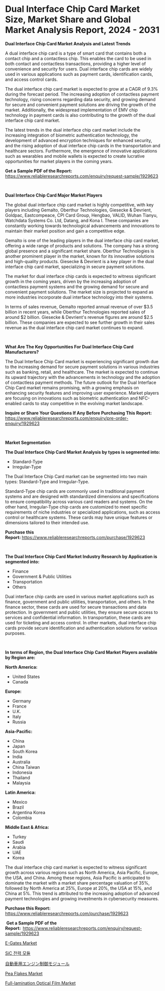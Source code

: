 <p><h1>Dual Interface Chip Card Market Size, Market Share and Global Market Analysis Report, 2024 - 2031</h1></p><p><strong>Dual Interface Chip Card Market Analysis and Latest Trends</strong></p>
<p><p>A dual interface chip card is a type of smart card that contains both a contact chip and a contactless chip. This enables the card to be used in both contact and contactless transactions, providing a higher level of convenience and security for users. Dual interface chip cards are widely used in various applications such as payment cards, identification cards, and access control cards.</p><p>The dual interface chip card market is expected to grow at a CAGR of 9.3% during the forecast period. The increasing adoption of contactless payment technology, rising concerns regarding data security, and growing demand for secure and convenient payment solutions are driving the growth of the market. Additionally, the widespread implementation of EMV chip technology in payment cards is also contributing to the growth of the dual interface chip card market.</p><p>The latest trends in the dual interface chip card market include the increasing integration of biometric authentication technology, the development of advanced encryption techniques for enhanced security, and the rising adoption of dual interface chip cards in the transportation and healthcare sectors. Furthermore, the emergence of innovative applications such as wearables and mobile wallets is expected to create lucrative opportunities for market players in the coming years.</p></p>
<p><strong>Get a Sample PDF of the Report:&nbsp;</strong> <a href="https://www.reliableresearchreports.com/enquiry/request-sample/1929623">https://www.reliableresearchreports.com/enquiry/request-sample/1929623</a></p>
<p>&nbsp;</p>
<p><strong>Dual Interface Chip Card Major Market Players</strong></p>
<p><p>The global dual interface chip card market is highly competitive, with key players including Gemalto, Oberthur Technologies, Giesecke & Devrient, Goldpac, Eastcompeace, CPI Card Group, Hengbao, VALID, Wuhan Tianyu, Watchdata Systems Co. Ltd, Datang, and Kona I. These companies are constantly working towards technological advancements and innovations to maintain their market position and gain a competitive edge.</p><p>Gemalto is one of the leading players in the dual interface chip card market, offering a wide range of products and solutions. The company has a strong global presence and a significant market share. Oberthur Technologies is another prominent player in the market, known for its innovative solutions and high-quality products. Giesecke & Devrient is a key player in the dual interface chip card market, specializing in secure payment solutions. </p><p>The market for dual interface chip cards is expected to witness significant growth in the coming years, driven by the increasing adoption of contactless payment systems and the growing demand for secure and convenient payment solutions. The market size is projected to expand as more industries incorporate dual interface technology into their systems.</p><p>In terms of sales revenue, Gemalto reported annual revenue of over $3.5 billion in recent years, while Oberthur Technologies reported sales of around $2 billion. Giesecke & Devrient's revenue figures are around $2.5 billion. These companies are expected to see further growth in their sales revenue as the dual interface chip card market continues to expand.</p></p>
<p>&nbsp;</p>
<p><strong>What Are The Key Opportunities For Dual Interface Chip Card Manufacturers?</strong></p>
<p><p>The Dual Interface Chip Card market is experiencing significant growth due to the increasing demand for secure payment solutions in various industries such as banking, retail, and healthcare. The market is expected to continue its upward trajectory with the advancements in technology and the adoption of contactless payment methods. The future outlook for the Dual Interface Chip Card market remains promising, with a growing emphasis on enhancing security features and improving user experience. Market players are focusing on innovations such as biometric authentication and NFC-enabled cards to stay competitive in the evolving market landscape.</p></p>
<p><strong>Inquire or Share Your Questions If Any Before Purchasing This Report:</strong> <a href="https://www.reliableresearchreports.com/enquiry/pre-order-enquiry/1929623">https://www.reliableresearchreports.com/enquiry/pre-order-enquiry/1929623</a></p>
<p>&nbsp;</p>
<p><strong>Market Segmentation</strong></p>
<p><strong>The Dual Interface Chip Card Market Analysis by types is segmented into:</strong></p>
<p><ul><li>Standard-Type</li><li>Irregular-Type</li></ul></p>
<p><p>The Dual Interface Chip Card market can be segmented into two main types: Standard-Type and Irregular-Type. </p><p>Standard-Type chip cards are commonly used in traditional payment systems and are designed with standardized dimensions and specifications to ensure compatibility across various card readers and systems. On the other hand, Irregular-Type chip cards are customized to meet specific requirements of niche industries or specialized applications, such as access control or healthcare systems. These cards may have unique features or dimensions tailored to their intended use.</p></p>
<p><strong>Purchase this Report:&nbsp;</strong><a href="https://www.reliableresearchreports.com/purchase/1929623">https://www.reliableresearchreports.com/purchase/1929623</a></p>
<p>&nbsp;</p>
<p><strong>The Dual Interface Chip Card Market Industry Research by Application is segmented into:</strong></p>
<p><ul><li>Finance</li><li>Government & Public Utilities</li><li>Transportation</li><li>Others</li></ul></p>
<p><p>Dual interface chip cards are used in various market applications such as finance, government and public utilities, transportation, and others. In the finance sector, these cards are used for secure transactions and data protection. In government and public utilities, they ensure secure access to services and confidential information. In transportation, these cards are used for ticketing and access control. In other markets, dual interface chip cards provide secure identification and authentication solutions for various purposes.</p></p>
<p>&nbsp;</p>
<p><strong>In terms of Region, the Dual Interface Chip Card Market Players available by Region are:</strong></p>
<p>
    <p> <strong> North America: </strong>
        <ul>
            <li>United States</li>
            <li>Canada</li>
        </ul>
        </p> 
    <p> <strong> Europe: </strong>
        <ul>
            <li>Germany</li>
            <li>France</li>
            <li>U.K.</li>
            <li>Italy</li>
            <li>Russia</li>
        </ul>
        </p> 
    <p> <strong> Asia-Pacific: </strong>
        <ul>
            <li>China</li>
            <li>Japan</li>
            <li>South Korea</li>
            <li>India</li>
            <li>Australia</li>
            <li>China Taiwan</li>
            <li>Indonesia</li>
            <li>Thailand</li>
            <li>Malaysia</li>
        </ul>
        </p> 
    <p> <strong> Latin America: </strong>
        <ul>
            <li>Mexico</li>
            <li>Brazil</li>
            <li>Argentina Korea</li>
            <li>Colombia</li>
        </ul>
        </p> 
    <p> <strong> Middle East & Africa: </strong>
        <ul>
            <li>Turkey</li>
            <li>Saudi</li>
            <li>Arabia</li>
            <li>UAE</li>
            <li>Korea</li>
        </ul>
    </p>
    </p>
<p><p>The dual interface chip card market is expected to witness significant growth across various regions such as North America, Asia Pacific, Europe, the USA, and China. Among these regions, Asia Pacific is anticipated to dominate the market with a market share percentage valuation of 35%, followed by North America at 25%, Europe at 20%, the USA at 15%, and China at 5%. This trend is attributed to the increasing adoption of advanced payment technologies and growing investments in cybersecurity measures.</p></p>
<p><strong>Purchase this Report: </strong><a href="https://www.reliableresearchreports.com/purchase/1929623">https://www.reliableresearchreports.com/purchase/1929623</a></p>
<p>&nbsp;<strong>Get a Sample PDF of the Report:&nbsp;&nbsp;</strong><a href="https://www.reliableresearchreports.com/enquiry/request-sample/1929623">https://www.reliableresearchreports.com/enquiry/request-sample/1929623</a></p>
<p><strong></strong></p>
<p><p><a href="https://github.com/danielneavesallisons03mba/Market-Research-Report-List-1/blob/main/e-gates-market.md">E-Gates Market</a></p><p><a href="https://medium.com/@twb809904379/sic-%ED%8C%8C%EC%9B%8C-%EB%AA%A8%EB%93%88-%EC%8B%9C%EC%9E%A5-%EC%A1%B0%EC%82%AC-%EB%B3%B4%EA%B3%A0%EC%84%9C-2024%EB%85%84%EB%B6%80%ED%84%B0-2031%EB%85%84%EA%B9%8C%EC%A7%80%EC%9D%98-%EC%97%AD%EC%82%AC%EC%99%80-%EC%98%88%EC%B8%A1-890f88501cbe">SiC 전력 모듈</a></p><p><a href="https://medium.com/@kelosurfing/%E8%87%AA%E5%8B%95%E8%BB%8A%E3%82%A8%E3%83%B3%E3%82%B8%E3%83%B3%E5%88%B6%E5%BE%A1%E3%83%A2%E3%82%B8%E3%83%A5%E3%83%BC%E3%83%AB%E5%B8%82%E5%A0%B4%E3%81%AF-%E5%B8%82%E5%A0%B4%E3%82%B7%E3%82%A7%E3%82%A2-%E3%82%B5%E3%82%A4%E3%82%BA-2031%E5%B9%B4%E3%81%BE%E3%81%A7%E3%81%AE%E4%BA%88%E6%B8%AC%E3%81%AB%E7%84%A6%E7%82%B9%E3%82%92%E5%BD%93%E3%81%A6%E3%81%A6%E3%81%84%E3%81%BE%E3%81%99-6cf57ea04df2">自動車用エンジン制御モジュール</a></p><p><a href="https://view.publitas.com/reportprime-1/pea-flakes-market-offers-provide-insightful-data-for-the-time-period-from-2024-to-2031-and-also-provide-analysis-based-on-application-type-and-region/">Pea Flakes Market</a></p><p><a href="https://pretty-mail-caf.notion.site/Full-lamination-Optical-Film-Market-Size-Furnishes-Valuable-Information-Encompassing-Market-Share-M-54cde4f815ad4bf0b2cc4f84a0142b9f">Full-lamination Optical Film Market</a></p></p>